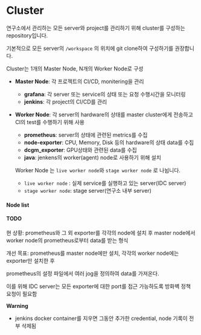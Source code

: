 # Cluster

연구소에서 관리하는 모든 server와 project를 관리하기 위해 cluster를 구성하는 repository입니다.

기본적으로 모든 server의 `/workspace` 의 위치에 git clone하여 구성하기를 권장합니다.

Cluster는 1개의 Master Node, N개의 Worker Node로 구성

- **Master Node**: 각 프로젝트의 CI/CD, monitering을 관리

  - **grafana**: 각 server 또는 service의 상태 또는 요청 수행시간을 모니터링
  - **jenkins**: 각 project의 CI/CD를 관리

- **Worker Node**: 각 server의 hardware의 상태를 master cluster에게 전송하고 CI의 test를 수행하기 위해 사용

  - **prometheus**: server의 상태에 관련된 metrics를 수집
  - **node-exporter**: CPU, Memory, Disk 등의 hardware의 상태 data를 수집
  - **dcgm_exporter**: GPU상태와 관련된 data를 수집
  - **java**: jenkens의 worker(agent) node로 사용하기 위해 설치

  Worker Node 는 `live worker node`와 `stage worker node` 로 나뉩니다.

  - `live worker node` : 실제 service를 실행하고 있는 server(IDC server)
  - `stage worker node`: stage server(연구소 내부 server)







#### Node list






#### TODO

현 상황: prometheus와 그 외 exporter를 각각의 node에 설치 후 master node에서 worker node의 prometheus로부터 data를 받는 형식

개선 목표: prometheus를 master node에만 설치, 각각의 worker node에는 exporter만 설치한 후

prometheus의 설정 파일에서 여러 jog을 정의하여 data를 가져온다.

이를 위해 IDC server는 모든 exporter에 대한 port를 접근 가능하도록 방화벽 정책 요청이 필요함



**Warning**

- jenkins docker container를 지우면 그동안 추가한 credential, node 기록이 전부 삭제됨
